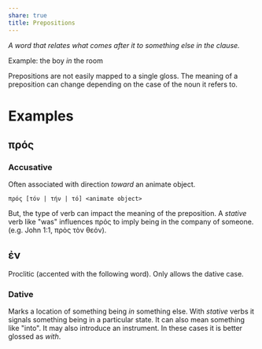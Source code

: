 ```yaml
---  
share: true  
title: Prepositions  
---  
```

*A word that relates what comes after it to something else in the clause.*  
  
Example: the boy *in* the room  
  
Prepositions are not easily mapped to a single gloss. The meaning of a preposition can change depending on the case of the noun it refers to.  
  
# Examples   
  
## πρός  
  
### Accusative  
Often associated with direction *toward* an animate object.  
  
```  
πρός [τόν | τήν | τό] <animate object>  
```  
  
But, the type of verb can impact the meaning of the preposition. A *stative* verb like "was" influences πρός to imply being in the company of someone. (e.g. John 1:1, πρὸς τὸν θεόν).  
  
## ἐν  
Proclitic (accented with the following word). Only allows the dative case.  
  
### Dative  
Marks a location of something being *in* something else. With *stative* verbs it signals something being in a particular state. It can also mean something like "into". It may also introduce an instrument. In these cases it is better glossed as *with*.
